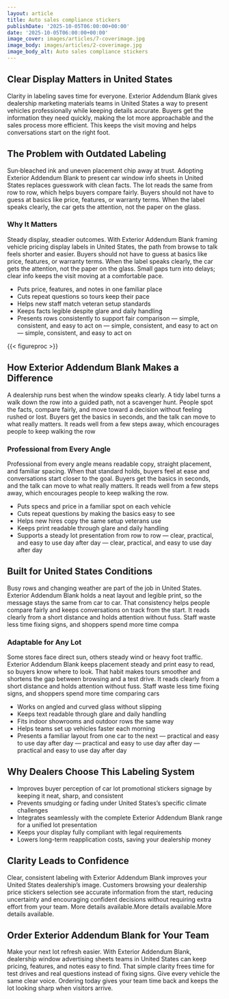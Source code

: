 ```yaml
---
layout: article
title: Auto sales compliance stickers
publishDate: '2025-10-05T06:00:00+00:00'
date: '2025-10-05T06:00:00+00:00'
image_cover: images/articles/7-coverimage.jpg
image_body: images/articles/2-coverimage.jpg
image_body_alt: Auto sales compliance stickers
---
```



## Clear Display Matters in United States
Clarity in labeling saves time for everyone. Exterior Addendum Blank gives dealership marketing materials teams in United States a way to present vehicles professionally while keeping details accurate. Buyers get the information they need quickly, making the lot more approachable and the sales process more efficient. This keeps the visit moving and helps conversations start on the right foot.

## The Problem with Outdated Labeling
Sun‑bleached ink and uneven placement chip away at trust. Adopting Exterior Addendum Blank to present car window info sheets in United States replaces guesswork with clean facts. The lot reads the same from row to row, which helps buyers compare fairly. Buyers should not have to guess at basics like price, features, or warranty terms. When the label speaks clearly, the car gets the attention, not the paper on the glass.

### Why It Matters
Steady display, steadier outcomes. With Exterior Addendum Blank framing vehicle pricing display labels in United States, the path from browse to talk feels shorter and easier. Buyers should not have to guess at basics like price, features, or warranty terms. When the label speaks clearly, the car gets the attention, not the paper on the glass. Small gaps turn into delays; clear info keeps the visit moving at a comfortable pace.

- Puts price, features, and notes in one familiar place
- Cuts repeat questions so tours keep their pace
- Helps new staff match veteran setup standards
- Keeps facts legible despite glare and daily handling
- Presents rows consistently to support fair comparison — simple, consistent, and easy to act on — simple, consistent, and easy to act on — simple, consistent, and easy to act on

{{< figureproc >}}

## How Exterior Addendum Blank Makes a Difference
A dealership runs best when the window speaks clearly. A tidy label turns a walk down the row into a guided path, not a scavenger hunt. People spot the facts, compare fairly, and move toward a decision without feeling rushed or lost.  Buyers get the basics in seconds, and the talk can move to what really matters.  It reads well from a few steps away, which encourages people to keep walking the row

### Professional from Every Angle
Professional from every angle means readable copy, straight placement, and familiar spacing. When that standard holds, buyers feel at ease and conversations start closer to the goal.  Buyers get the basics in seconds, and the talk can move to what really matters.  It reads well from a few steps away, which encourages people to keep walking the row.

- Puts specs and price in a familiar spot on each vehicle
- Cuts repeat questions by making the basics easy to see
- Helps new hires copy the same setup veterans use
- Keeps print readable through glare and daily handling
- Supports a steady lot presentation from row to row — clear, practical, and easy to use day after day — clear, practical, and easy to use day after day

## Built for United States Conditions
Busy rows and changing weather are part of the job in United States. Exterior Addendum Blank holds a neat layout and legible print, so the message stays the same from car to car. That consistency helps people compare fairly and keeps conversations on track from the start. It reads clearly from a short distance and holds attention without fuss. Staff waste less time fixing signs, and shoppers spend more time compa

### Adaptable for Any Lot
Some stores face direct sun, others steady wind or heavy foot traffic. Exterior Addendum Blank keeps placement steady and print easy to read, so buyers know where to look. That habit makes tours smoother and shortens the gap between browsing and a test drive. It reads clearly from a short distance and holds attention without fuss. Staff waste less time fixing signs, and shoppers spend more time comparing cars

- Works on angled and curved glass without slipping
- Keeps text readable through glare and daily handling
- Fits indoor showrooms and outdoor rows the same way
- Helps teams set up vehicles faster each morning
- Presents a familiar layout from one car to the next — practical and easy to use day after day — practical and easy to use day after day — practical and easy to use day after day

## Why Dealers Choose This Labeling System
- Improves buyer perception of car lot promotional stickers signage by keeping it neat, sharp, and consistent
- Prevents smudging or fading under United States’s specific climate challenges
- Integrates seamlessly with the complete Exterior Addendum Blank range for a unified lot presentation
- Keeps your display fully compliant with legal requirements
- Lowers long-term reapplication costs, saving your dealership money

## Clarity Leads to Confidence
Clear, consistent labeling with Exterior Addendum Blank improves your United States dealership’s image. Customers browsing your dealership price stickers selection see accurate information from the start, reducing uncertainty and encouraging confident decisions without requiring extra effort from your team. More details available.More details available.More details available.

## Order Exterior Addendum Blank for Your Team
Make your next lot refresh easier. With Exterior Addendum Blank, dealership window advertising sheets teams in United States can keep pricing, features, and notes easy to find. That simple clarity frees time for test drives and real questions instead of fixing signs. Give every vehicle the same clear voice.  Ordering today gives your team time back and keeps the lot looking sharp when visitors arrive.

